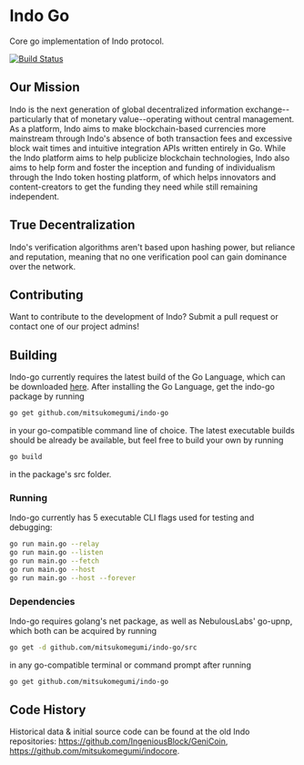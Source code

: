 # Indo Go

Core go implementation of Indo protocol.

[![Build Status](https://travis-ci.com/MitsukoMegumi/indo-go.svg?branch=master)](https://travis-ci.com/MitsukoMegumi/indo-go)

## Our Mission

Indo is the next generation of global decentralized information exchange--particularly that of monetary value--operating without central management. As a platform, Indo aims to make blockchain-based currencies more mainstream through Indo's absence of both transaction fees and excessive block wait times and intuitive integration APIs written entirely in Go. While the Indo platform aims to help publicize blockchain technologies, Indo also aims to help form and foster the inception and funding of individualism through the Indo token hosting platform, of which helps innovators and content-creators to get the funding they need while still remaining independent.

## True Decentralization

Indo's verification algorithms aren't based upon hashing power, but reliance and reputation, meaning that no one verification pool can gain dominance over the network.

## Contributing

Want to contribute to the development of Indo? Submit a pull request or contact one of our project admins!

## Building

Indo-go currently requires the latest build of the Go Language, which can be downloaded [here](https://golang.org/). After installing the Go Language, get the indo-go package by running

```bash
go get github.com/mitsukomegumi/indo-go
```

in your go-compatible command line of choice. The latest executable builds should be already be available, but feel free to build your own by running

```bash
go build
```

in the package's src folder.

### Running

Indo-go currently has 5 executable CLI flags used for testing and debugging:

```bash
go run main.go --relay
go run main.go --listen
go run main.go --fetch
go run main.go --host
go run main.go --host --forever
```

### Dependencies

Indo-go requires golang's net package, as well as NebulousLabs' go-upnp, which both can be acquired by running

```bash
go get -d github.com/mitsukomegumi/indo-go/src
```

in any go-compatible terminal or command prompt after running

```bash
go get github.com/mitsukomegumi/indo-go
```

## Code History

Historical data & initial source code can be found at the old Indo repositories: <https://github.com/IngeniousBlock/GeniCoin>, <https://github.com/mitsukomegumi/indocore>.
